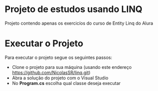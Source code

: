 # Projeto de estudos usando LINQ

Projeto contendo apenas os exercicíos do curso de Entity Linq do Alura

# Executar o Projeto

Para executar o projeto segue os seguintes passos:

- Clone o projeto para sua máquina (usando este endereço https://github.com/NicolasSR/linq.git)
- Abra a solução do projeto com o Visual Studio
- No **Program.cs** escolha qual classe deseja executar

